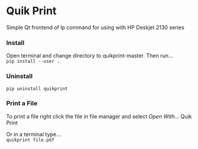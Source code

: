 # Quik Print
Simple Qt frontend of lp command for using with HP Deskjet 2130 series

### Install
Open terminal and change directory to quikprint-master. Then run...  
`pip install --user .`  

### Uninstall
`pip uninstall quikprint`  

### Print a File
To print a file right click the file in file manager and select _Open With..._ Quik Print  

Or in a terminal type...  
`quikprint file.pdf`  
